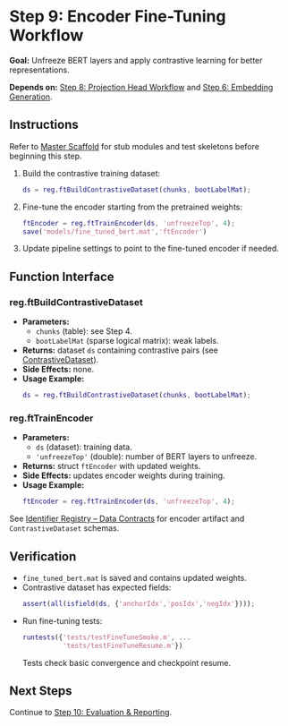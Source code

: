 # Step 9: Encoder Fine-Tuning Workflow

**Goal:** Unfreeze BERT layers and apply contrastive learning for better representations.

**Depends on:** [Step 8: Projection Head Workflow](step08_projection_head.md) and [Step 6: Embedding Generation](step06_embedding_generation.md).

## Instructions
Refer to [Master Scaffold](master_scaffold.md) for stub modules and test skeletons before beginning this step.

1. Build the contrastive training dataset:
   ```matlab
   ds = reg.ftBuildContrastiveDataset(chunks, bootLabelMat);
   ```
2. Fine-tune the encoder starting from the pretrained weights:
   ```matlab
   ftEncoder = reg.ftTrainEncoder(ds, 'unfreezeTop', 4);
   save('models/fine_tuned_bert.mat','ftEncoder')
   ```
3. Update pipeline settings to point to the fine-tuned encoder if needed.

## Function Interface

### reg.ftBuildContrastiveDataset
- **Parameters:**
  - `chunks` (table): see Step 4.
  - `bootLabelMat` (sparse logical matrix): weak labels.
- **Returns:** dataset `ds` containing contrastive pairs (see [ContrastiveDataset](identifier_registry.md#contrastivedataset)).
- **Side Effects:** none.
- **Usage Example:**
  ```matlab
  ds = reg.ftBuildContrastiveDataset(chunks, bootLabelMat);
  ```

### reg.ftTrainEncoder
- **Parameters:**
  - `ds` (dataset): training data.
  - `'unfreezeTop'` (double): number of BERT layers to unfreeze.
- **Returns:** struct `ftEncoder` with updated weights.
- **Side Effects:** updates encoder weights during training.
- **Usage Example:**
  ```matlab
  ftEncoder = reg.ftTrainEncoder(ds, 'unfreezeTop', 4);
  ```

See [Identifier Registry – Data Contracts](identifier_registry.md#data-contracts) for encoder artifact and `ContrastiveDataset` schemas.


## Verification
- `fine_tuned_bert.mat` is saved and contains updated weights.
- Contrastive dataset has expected fields:
  ```matlab
  assert(all(isfield(ds, {'anchorIdx','posIdx','negIdx'})));
  ```
- Run fine-tuning tests:
  ```matlab
  runtests({'tests/testFineTuneSmoke.m', ...
            'tests/testFineTuneResume.m'})
  ```
  Tests check basic convergence and checkpoint resume.

## Next Steps
Continue to [Step 10: Evaluation & Reporting](step10_evaluation_reporting.md).
